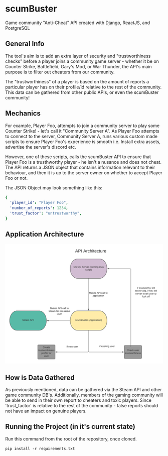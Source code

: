 # scumBuster
Game community "Anti-Cheat" API created with Django, ReactJS, and PostgreSQL

## General Info
The tool's aim is to add an extra layer of security and "trustworthiness checks" before a player joins a community game server - whether it be on Counter Strike, Battlefield, Gary's Mod, or War Thunder, the API's main purpose is to filter out cheaters from our community. 

The "trustworthiness" of a player is based on the amount of reports a particular player has on their profile/id relative to the rest of the community. This data can be gathered from other public APIs, or even the scumBuster community!

## Mechanics  
For example, Player Foo, attempts to join a community server to play some Counter Strike! - let's call it "Community Server A". As Player Foo attempts to connect to the server, Community Server A, runs various custom made scripts to ensure Player Foo's experience is smooth i.e. Install extra assets, advertise the server's discord etc. 

However, one of these scripts, calls the scumBuster API to ensure that Player Foo is a trusthworthy player - he isn't a nusance and does not cheat. The API returns a JSON object that contains information relevant to their behaviour, and then it is up to the server owner on whether to accept Player Foo or not. 

The JSON Object may look something like this: 

```yaml
{
  'player_id': "Player Foo",
  'number_of_reports': 1234,
  'trust_factor': "untrustworthy",
}
```

## Application Architecture 
<img src="https://github.com/HasmH/scumBuster/blob/main/misc/APIarch.png?raw=true" width="750" heigh="750">


## How is Data Gathered

As previously mentioned, data can be gathered via the Steam API and other game community DB's. Additionally, members of the gaming community will be able to send in their own report to cheaters and toxic players. Since 'trust_factor' is relative to the rest of the community - false reports should not have an impact on genuine players. 

## Running the Project (in it's current state)
Run this command from the root of the repository, once cloned.

```
pip install -r requirements.txt
```
